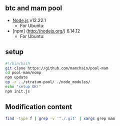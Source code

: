 ## btc and mam pool
* [Node.js](http://nodejs.org/) v12.22.1
    * For Ubuntu:  
* [npm] (http://nodejs.org/) 6.14.12  
    * For Ubuntu:  
## setup
``` bash
#!/bin/bash
git clone https://github.com/mamchain/pool-mam
cd pool-mam/nomp
npm update
cp -r ../stratum-pool/ ./node_modules/
echo "setup OK!"
npm init.js
```
## Modification content
```bash
find -type f | grep -v '^./.git' | xargs grep mam
```